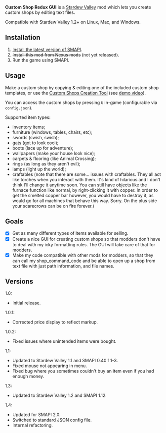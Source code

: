 **Custom Shop Redux GUI** is a [Stardew Valley](http://stardewvalley.net/) mod which lets you
create custom shops by editing text files.

Compatible with Stardew Valley 1.2+ on Linux, Mac, and Windows.

## Installation
1. [Install the latest version of SMAPI](https://github.com/Pathoschild/SMAPI/releases).
2. <s>Install this mod from Nexus mods</s> (not yet released).
3. Run the game using SMAPI.

## Usage
Make a custom shop by copying & editing one of the included custom shop templates, or use the
[Custom Shops Creation Tool](https://myscccd-my.sharepoint.com/personal/0703280_my_scccd_edu/_layouts/15/guestaccess.aspx?guestaccesstoken=ZYxG9Cs8S0q%2bxCVV3fEnc8MI4SfVfe07919rhFUhRiA%3d&docid=0e51dae1da2eb43988f77f5c54ec3ee58)
(see [demo video](https://youtu.be/bSvNTZmgeZE)).

You can access the custom shops by pressing `U` in-game (configurable via `config.json`).

Supported item types:

* inventory items;
* furniture (windows, tables, chairs, etc);
* swords (swish, swish);
* gats (got to look cool);
* boots (lace up for adventure);
* wallpapers (make your house look nice);
* carpets & flooring (like Animal Crossing);
* rings (as long as they aren't evil);
* lamps (light up the world);
* craftables (note that there are some... issues with craftables. They all act like torches when
  you interact with them. It's kind of hilarious and I don't think I'll change it anytime soon. You
  can still have objects like the furnace function like normal, by right-clicking it with copper.
  In order to get the smelted copper bar however, you would have to destroy it, as would go for all
  machines that behave this way. Sorry. On the plus side your scarecrows can be on fire forever.)

## Goals
* [x] Get as many different types of items available for selling.
* [x] Create a nice GUI for creating custom shops so that modders don't have to deal with my icky
      formatting rules. The GUI will take care of that for modders.
* [x] Make my code compatible with other mods for modders, so that they can call my
      shop_command_code and be able to open up a shop from text file with just path information,
      and file names.

## Versions
1.0:
* Initial release.

1.0.1:
* Corrected price display to reflect markup.

1.0.2:
* Fixed issues where unintended items were bought.

1.1:
* Updated to Stardew Valley 1.1 and SMAPI 0.40 1.1-3.
* Fixed mouse not appearing in menu.
* Fixed bug where you sometimes couldn't buy an item even if you had enough money.

1.3:
* Updated to Stardew Valley 1.2 and SMAPI 1.12.

1.4:
* Updated for SMAPI 2.0.
* Switched to standard JSON config file.
* Internal refactoring.
